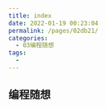 ```yaml
---
title: index
date: 2022-01-19 00:23:04
permalink: /pages/02db21/
categories: 
  - 03编程随想
tags: 
  - 
---
```


## 编程随想